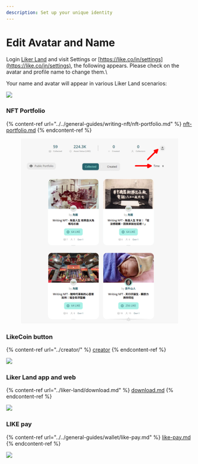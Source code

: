 ```yaml
---
description: Set up your unique identity
---
```


# Edit Avatar and Name

Login [Liker Land](https://liker.land/) and visit Settings or [https://like.co/in/settings](https://like.co/in/settings), the following appears. Please check on the avatar and profile name to change them.\


Your name and avatar will appear in various Liker Land scenarios:

![](<../../.gitbook/assets/Settings 01-en.png>)

### NFT Portfolio

{% content-ref url="../../general-guides/writing-nft/nft-portfolio.md" %}
[nft-portfolio.md](../../general-guides/writing-nft/nft-portfolio.md)
{% endcontent-ref %}

<figure><img src="../../.gitbook/assets/NFT Portfolio.png" alt=""><figcaption></figcaption></figure>

### LikeCoin button

{% content-ref url="../creator/" %}
[creator](../creator/)
{% endcontent-ref %}

![](<../../.gitbook/assets/Settings 02.png>)

### Liker Land app and web

{% content-ref url="../liker-land/download.md" %}
[download.md](../liker-land/download.md)
{% endcontent-ref %}

![](<../../.gitbook/assets/Settings 03.png>)

### LIKE pay

{% content-ref url="../../general-guides/wallet/like-pay.md" %}
[like-pay.md](../../general-guides/wallet/like-pay.md)
{% endcontent-ref %}

![](<../../.gitbook/assets/Settings 04-en.png>)

